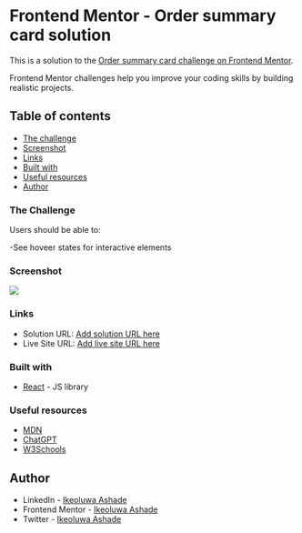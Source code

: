 # Frontend Mentor - Order summary card solution

This is a solution to the [Order summary card challenge on Frontend Mentor](https://www.frontendmentor.io/challenges/order-summary-component-QlPmajDUj).

Frontend Mentor challenges help you improve your coding skills by building realistic projects.

## Table of contents

- [The challenge](#the-challenge)
- [Screenshot](#screenshot)
- [Links](#links)
- [Built with](#built-with)
- [Useful resources](#useful-resources)
- [Author](#author)

### The Challenge

Users should be able to:

-See hoveer states for interactive elements

### Screenshot

![](./screenshot.jpg)

### Links

- Solution URL: [Add solution URL here](https://your-solution-url.com)
- Live Site URL: [Add live site URL here](https://your-live-site-url.com)

### Built with

- [React](https://reactjs.org/) - JS library

### Useful resources

- [MDN](https://mdn.com/)
- [ChatGPT](https://chat.openai.com/)
- [W3Schools](https://w3schools.com)

## Author
- LinkedIn - [Ikeoluwa Ashade](https://www.linkedin.com/public-profile/settings?lipi=urn%3Ali%3Apage%3Ad_flagship3_profile_self_edit_contact-info%3BpxB7EaXFSqyo882GTXMuXw%3D%3D)
- Frontend Mentor - [Ikeoluwa Ashade](https://www.frontendmentor.io/profile/IkeoluwaAshade)
- Twitter - [Ikeoluwa Ashade](https://www.twitter.com/IkeoluwaAshade)
